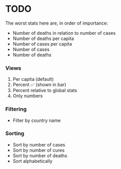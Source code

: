 # TODO

The worst stats here are, in order of importance:

- Number of deaths in relation to number of cases
- Number of deaths per capita
- Number of cases per capita
- Number of cases
- Number of deaths

### Views

1. Per capita (default)
2. Percent ✅ (shown in bar)
2. Percent relative to global stats
3. Only numbers

### Filtering

- Filter by country name

### Sorting

- Sort by number of cases
- Sort by number of cures
- Sort by number of deaths
- Sort alphabetically